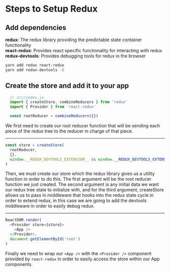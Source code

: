 # Steps to Setup Redux

## Add dependencies
**redux**: The redux library providing the predictable state container functionality  
**react-redux**: Provides react specific functionality for interacting with redux  
**redux-devtools**: Provides debugging tools for redux in the browser  
```.sh
yarn add redux react-redux
yarn add redux-devtools -D
```

## Create the store and add it to your app
```.js
  // src/index.js
  import { createStore, combineReducers } from 'redux'
  import { Provider } from 'react-redux'

  const rootReducer = combineReducers({})
```  
We first need to create our root reducer function that will be sending each piece of the redux tree to the reducer in charge of that piece.
___

```.js
const store = createStore(
  rootReducer,
  {},
  window.__REDUX_DEVTOOLS_EXTENSION__ && window.__REDUX_DEVTOOLS_EXTENSION__()
)
```
Then, we must create our store which the redux library gives us a utility function in order to do this. The first argument will be the root reducer function we just created. The second argument is any initial data we want our redux tree state to initialize with, and for the third argument, createStore allows us to pass in middleware that hooks into the redux state cycle in order to extend redux, in this case we are going to add the devtools middleware in order to easily debug redux.
___

```.js
ReactDOM.render(
  <Provider store={store}>
    <App />
  </Provider>,
  document.getElementById('root')
)
```
Finally we need to wrap our `<App />` with the `<Provider />` component provided by `react-redux` in order to easily access the store within our App components.
